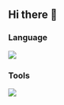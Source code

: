 ## Hi there 👋

### Language<br>
<img src="https://img.shields.io/badge/TypeScript-0672d3?style=flat-square&logo=TypeScript&logoColor=white"/>

<br>

### Tools<br>
<img src="https://img.shields.io/badge/Git-ff8a00?style=flat-square&logo=Git&logoColor=white"/>

<!--
**Huni31/Huni31** is a ✨ _special_ ✨ repository because its `README.md` (this file) appears on your GitHub profile.

Here are some ideas to get you started:

- 🔭 I’m currently working on ...
- 🌱 I’m currently learning ...
- 👯 I’m looking to collaborate on ...
- 🤔 I’m looking for help with ...
- 💬 Ask me about ...
- 📫 How to reach me: ...
- 😄 Pronouns: ...
- ⚡ Fun fact: ...
-->
